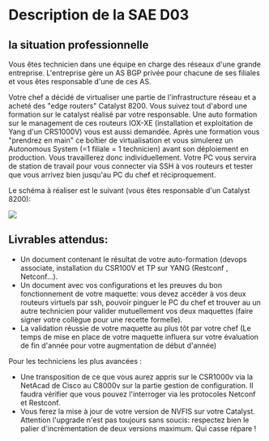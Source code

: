 # Description de la SAE D03

## la situation professionnelle

Vous êtes technicien dans une équipe en charge des réseaux d'une grande entreprise.
L'entreprise gère un AS BGP privée pour chacune de ses filiales et vous êtes responsable d'une de ces AS.


Votre chef a décidé de virtualiser une partie de l'infrastructure réseau et a acheté des "edge routers" Catalyst 8200.
Vous suivez tout d'abord une formation sur le catalyst réalisé par votre responsable.
Une auto formation sur le management de ces routeurs IOX-XE (installation et exploitation de Yang d'un CRS1000V) vous est aussi demandée.
Après une formation vous "prendrez en main" ce boîtier de virtualisation et vous simulerez un Autonomous System (=1 filiale = 1 technicien) avant son déploiement en production.
Vous travaillerez donc individuellement.
Votre PC vous servira de station de travail pour vous connecter via SSH  à vos routeurs et tester que vous arrivez bien jusqu'au PC du chef et réciproquement.

Le schéma à réaliser est le suivant (vous êtes responsable d'un Catalyst 8200):


![](drawio_assets/sch%C3%A9ma1-sae.png)

## Livrables attendus:

- Un document contenant le résultat de votre auto-formation (devops associate, installation du CSR100V et  TP sur YANG (Restconf , Netconf...). 
- Un document avec vos configurations et les preuves du bon fonctionnement de votre maquette: vous devez accéder à vos deux routeurs virtuels par ssh, pouvoir pinguer le PC du chef  et trouver au un autre technicien pour valider mutuellement vos deux maquettes (faire signer votre collègue pour une recette formelle).
- La validation réussie de votre maquette au plus tôt par votre chef (Le temps de mise en place de votre maquette influera sur votre évaluation de fin d'année pour votre augmentation de début d'année)

Pour les techniciens les plus avancées :

- Une transposition de ce que vous aurez appris sur le CSR1000v via la NetAcad de Cisco au C8000v sur la partie gestion de configuration. Il faudra vérifier que vous pouvez l'interroger via les protocoles Netconf et Restconf.
- Vous ferez la mise à jour de votre version de NVFIS sur votre Catalyst. Attention l'upgrade n'est pas toujours sans soucis: respectez bien le palier d'incrémentation de deux versions maximum.
  Qui casse répare !
  

  

  
  



